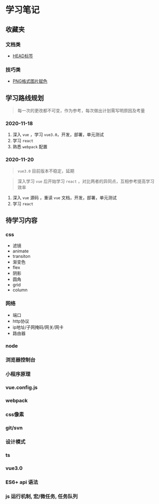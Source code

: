 # 学习笔记

## 收藏夹

### 文档类
- [HEAD标签](https://github.com/Amery2010/HEAD#meta-%E6%A0%87%E7%AD%BE)

### 技巧类
- [PNG格式图片赋色](https://www.zhangxinxu.com/wordpress/2016/06/png-icon-change-color-by-css/)

## 学习路线规划
> 每一次的更改都不可变，作为参考，每次做出计划需写明原因及考量

### 2020-11-18
1. 深入 `vue` ，学习 `vue3.0`，开发，部署，单元测试
2. 学习 `react`
3. 熟悉 `webpack` 配置
### 2020-11-20
> `vue3.0` 目前版本不稳定，延期

> 深入学习 `vue` 后开始学习 `react` ，对比两者的异同点，互相参考提高学习效率

1. 深入 `vue` 源码 ，重读 `vue` 文档，开发，部署，单元测试
2. 学习 `react`

## 待学习内容

### css
  - 滤镜
  - animate
  - transiton
  - 渐变色
  - flex
  - 阴影
  - 圆角
  - grid
  - column

### 网络
  - 端口
  - http协议
  - ip地址/子网掩码/网关/网卡
  - 路由器
### node

### 浏览器控制台
### 小程序原理
### vue.config.js
### webpack
### css像素
### git/svn
### 设计模式
### ts
### vue3.0
### ES6+ api 语法
### js 运行机制, 宏/微任务, 任务队列

